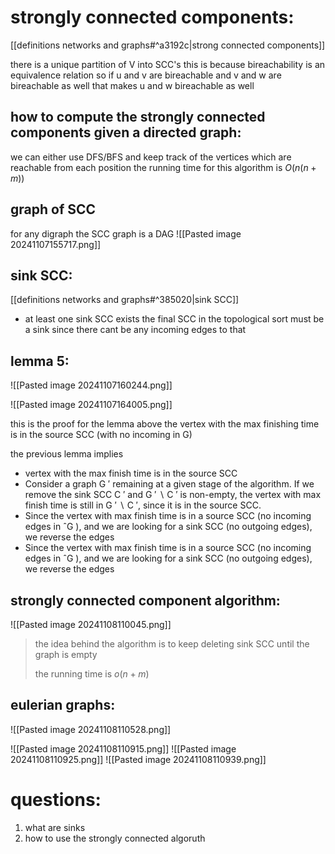 # strongly connected components:
[[definitions networks and graphs#^a3192c|strong connected components]]

there is a unique partition of V into SCC's 
this is because bireachability is an equivalence relation so if u and v are
 bireachable and v and w are bireachable as well that makes u and w bireachable as well 

## how to compute the strongly connected components given a directed graph:

we can either use DFS/BFS and keep track of the vertices which are reachable from each position 
the running time for this algorithm is $O(n(n+m))$ 

## graph of SCC 
for any digraph the SCC graph is a DAG 
![[Pasted image 20241107155717.png]]


## sink SCC:
[[definitions networks and graphs#^385020|sink SCC]]

- at least one sink SCC exists 
	the final SCC in the topological sort must be a sink since there cant be any incoming edges to that 

## lemma 5:
![[Pasted image 20241107160244.png]]

![[Pasted image 20241107164005.png]]

this is the proof for the lemma above 
the vertex with the max finishing time is in the source SCC (with no incoming in G)

the previous lemma implies 
- vertex with the max finish time is in the source SCC 
- Consider a graph G ′ remaining at a given stage of the algorithm. If we remove
the sink SCC C ′ and G ′ ∖ C ′ is non-empty, the vertex with max finish time is still
in G ′ ∖ C ′, since it is in the source SCC.
- Since the vertex with max finish time is in a source SCC (no incoming edges in
ˆG ), and we are looking for a sink SCC (no outgoing edges), we reverse the edges
- Since the vertex with max finish time is in a source SCC (no incoming edges in
ˆG ), and we are looking for a sink SCC (no outgoing edges), we reverse the edges

## strongly connected component algorithm:
![[Pasted image 20241108110045.png]]

> the idea behind the algorithm is to keep deleting sink SCC until the graph is empty 
> 
> the running time is $o(n+m)$  

## eulerian graphs:

![[Pasted image 20241108110528.png]]

![[Pasted image 20241108110915.png]]
![[Pasted image 20241108110925.png]]
![[Pasted image 20241108110939.png]]


# questions:
1. what are sinks 
2. how to use the strongly connected algoruth